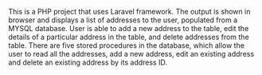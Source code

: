 This is a PHP project that uses Laravel framework. The output is shown in browser and displays a list of addresses to the user, populated from a MYSQL database.
User is able to add a new address to the table, edit the details of a particular address in the table, and delete addresses from the table. There are five stored procedures in the database, which allow the user to read all the addresses, add a new address, edit an existing address and delete an existing address by its address ID.
